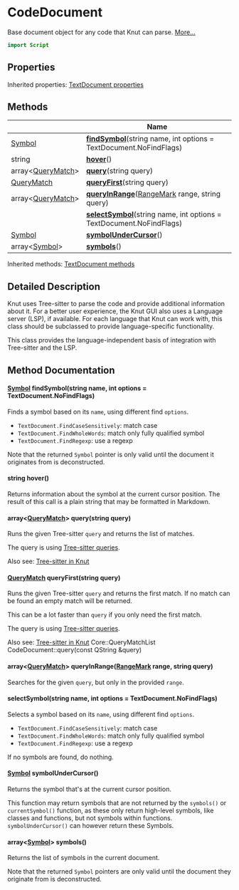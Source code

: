 # CodeDocument

Base document object for any code that Knut can parse. [More...](#detailed-description)

```qml
import Script
```

## Properties


Inherited properties: [TextDocument properties](../script/textdocument.md#properties)

## Methods

| | Name |
|-|-|
|[Symbol](../script/symbol.md) |**[findSymbol](#findSymbol)**(string name, int options = TextDocument.NoFindFlags)|
|string |**[hover](#hover)**()|
|array<[QueryMatch](../script/querymatch.md)> |**[query](#query)**(string query)|
|[QueryMatch](../script/querymatch.md) |**[queryFirst](#queryFirst)**(string query)|
|array<[QueryMatch](../script/querymatch.md)> |**[queryInRange](#queryInRange)**([RangeMark](../script/rangemark.md) range, string query)|
||**[selectSymbol](#selectSymbol)**(string name, int options = TextDocument.NoFindFlags)|
|[Symbol](../script/symbol.md) |**[symbolUnderCursor](#symbolUnderCursor)**()|
|array<[Symbol](../script/symbol.md)> |**[symbols](#symbols)**()|

Inherited methods: [TextDocument methods](../script/textdocument.md#methods)

## Detailed Description

Knut uses Tree-sitter to parse the code and provide additional information about it.
For a better user experience, the Knut GUI also uses a Language server (LSP), if available.
For each language that Knut can work with, this class should be subclassed to provide language-specific
functionality.

This class provides the language-independent basis of integration with Tree-sitter and the LSP.

## Method Documentation

#### <a name="findSymbol"></a>[Symbol](../script/symbol.md) **findSymbol**(string name, int options = TextDocument.NoFindFlags)

Finds a symbol based on its `name`, using different find `options`.

- `TextDocument.FindCaseSensitively`: match case
- `TextDocument.FindWholeWords`: match only fully qualified symbol
- `TextDocument.FindRegexp`: use a regexp

Note that the returned `Symbol` pointer is only valid until the document it originates
from is deconstructed.

#### <a name="hover"></a>string **hover**()

Returns information about the symbol at the current cursor position.
The result of this call is a plain string that may be formatted in Markdown.

#### <a name="query"></a>array<[QueryMatch](../script/querymatch.md)> **query**(string query)

Runs the given Tree-sitter `query` and returns the list of matches.

The query is using [Tree-sitter
queries](https://tree-sitter.github.io/tree-sitter/using-parsers#pattern-matching-with-queries).

Also see: [Tree-sitter in Knut](../../getting-started/treesitter.md)

#### <a name="queryFirst"></a>[QueryMatch](../script/querymatch.md) **queryFirst**(string query)

Runs the given Tree-sitter `query` and returns the first match.
If no match can be found an empty match will be returned.

This can be a lot faster than `query` if you only need the first match.

The query is using [Tree-sitter
queries](https://tree-sitter.github.io/tree-sitter/using-parsers#pattern-matching-with-queries).

Also see: [Tree-sitter in Knut](../../getting-started/treesitter.md)
 Core::QueryMatchList CodeDocument::query(const QString &query)

#### <a name="queryInRange"></a>array<[QueryMatch](../script/querymatch.md)> **queryInRange**([RangeMark](../script/rangemark.md) range, string query)

Searches for the given `query`, but only in the provided `range`.


#### <a name="selectSymbol"></a>**selectSymbol**(string name, int options = TextDocument.NoFindFlags)

Selects a symbol based on its `name`, using different find `options`.

- `TextDocument.FindCaseSensitively`: match case
- `TextDocument.FindWholeWords`: match only fully qualified symbol
- `TextDocument.FindRegexp`: use a regexp

If no symbols are found, do nothing.

#### <a name="symbolUnderCursor"></a>[Symbol](../script/symbol.md) **symbolUnderCursor**()

Returns the symbol that's at the current cursor position.

This function may return symbols that are not returned by the `symbols()` or `currentSymbol()` function,
as these only return high-level symbols, like classes and functions, but not symbols within functions.
`symbolUnderCursor()` can however return these Symbols.

#### <a name="symbols"></a>array<[Symbol](../script/symbol.md)> **symbols**()

Returns the list of symbols in the current document.

Note that the returned `Symbol` pointers are only valid until the document they
originate from is deconstructed.
